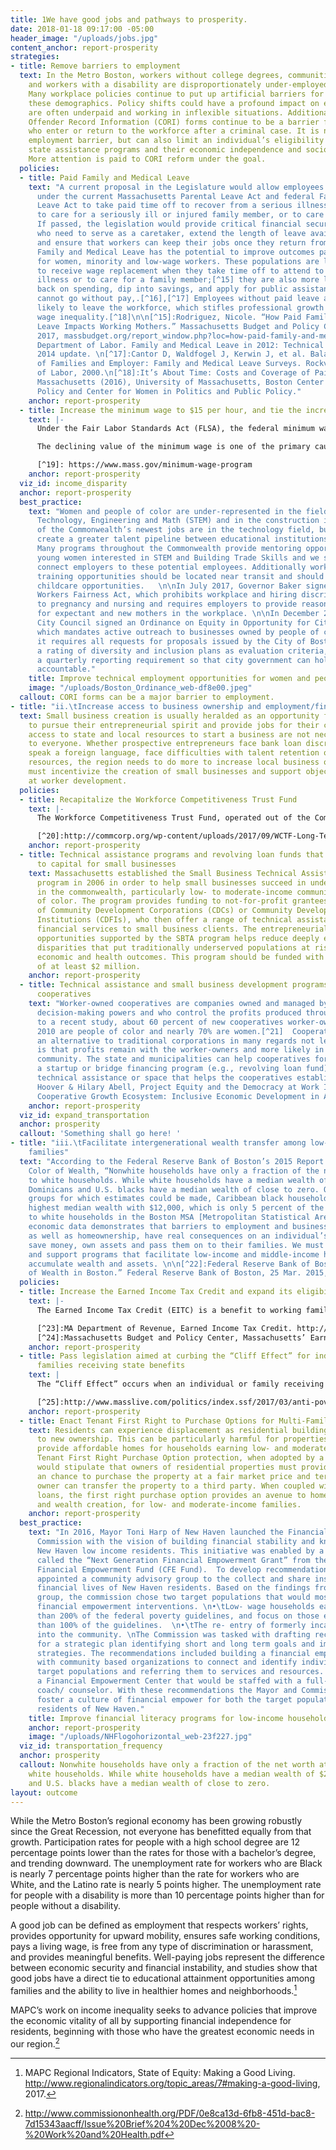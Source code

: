 ```yaml
---
title: 1We have good jobs and pathways to prosperity.
date: 2018-01-18 09:17:00 -05:00
header_image: "/uploads/jobs.jpg"
content_anchor: report-prosperity
strategies:
- title: Remove barriers to employment
  text: In the Metro Boston, workers without college degrees, communities of color,
    and workers with a disability are disproportionately under-employed and unemployed.
    Many workplace policies continue to put up artificial barriers for employees in
    these demographics. Policy shifts could have a profound impact on employees who
    are often underpaid and working in inflexible situations. Additionally, Criminal
    Offender Record Information (CORI) forms continue to be a barrier for individuals
    who enter or return to the workforce after a criminal case. It is not only an
    employment barrier, but can also limit an individual’s eligibility for certain
    state assistance programs and their economic independence and socio-economic mobility.
    More attention is paid to CORI reform under the goal.
  policies:
  - title: Paid Family and Medical Leave
    text: "A current proposal in the Legislature would allow employees who are eligible
      under the current Massachusetts Parental Leave Act and federal Family and Medical
      Leave Act to take paid time off to recover from a serious illness or injury,
      to care for a seriously ill or injured family member, or to care for a new child.
      If passed, the legislation would provide critical financial security for employees
      who need to serve as a caretaker, extend the length of leave available to employees,
      and ensure that workers can keep their jobs once they return from leave. \n\nPaid
      Family and Medical Leave has the potential to improve outcomes particularly
      for women, minority and low-wage workers. These populations are less likely
      to receive wage replacement when they take time off to attend to a personal
      illness or to care for a family member;[^15] they are also more likely to cut
      back on spending, dip into savings, and apply for public assistance since they
      cannot go without pay,.[^16],[^17] Employees without paid leave are also more
      likely to leave the workforce, which stifles professional growth and exacerbates
      wage inequality.[^18]\n\n[^15]:Rodriguez, Nicole. “How Paid Family and Medical
      Leave Impacts Working Mothers.” Massachusetts Budget and Policy Center, 13 Sept.
      2017, massbudget.org/report_window.php?loc=how-paid-family-and-medical-leave-impacts-working-mothers.html\n[^16]:U.S.
      Department of Labor. Family and Medical Leave in 2012: Technical Report https://www.dol.gov/asp/evaluation/fmla/FMLA-2012-Technical-Report.pdf,
      2014 update. \n[^17]:Cantor D, Waldfogel J, Kerwin J, et al. Balancing the Needs
      of Families and Employer: Family and Medical Leave Surveys. Rockville, MD: Department
      of Labor, 2000.\n[^18]:It’s About Time: Costs and Coverage of Paid Leave in
      Massachusetts (2016), University of Massachusetts, Boston Center for Social
      Policy and Center for Women in Politics and Public Policy."
    anchor: report-prosperity
  - title: Increase the minimum wage to $15 per hour, and tie the increase to inflation
    text: |-
      Under the Fair Labor Standards Act (FLSA), the federal minimum wage for covered non-exempt employees is $7.25 per hour effective July 24, 2009. Many states also have minimum wage laws. Where an employee is subject to both the state and federal minimum wage laws, the employee is entitled to the higher minimum wage rate. The minimum wage in Massachusetts is set at $11.00 per hour.[^19]

      The declining value of the minimum wage is one of the primary causes of wage inequality between low and middle-income workers. The minimum wage should be increased to $15 an hour over a reasonable period of time, and it should be tied to the consumer price index thereafter to ensure that wages remain stable. In addition, the state should require companies to pay tipped worker $15 an hour and create exceptions to the minimum wage law to allow for an adjusted wage for employees between the ages of 16 and 18.

      [^19]: https://www.mass.gov/minimum-wage-program
    anchor: report-prosperity
  viz_id: income_disparity
  anchor: report-prosperity
  best_practice:
    text: "Women and people of color are under-represented in the fields of Science,
      Technology, Engineering and Math (STEM) and in the construction industry. Many
      of the Commonwealth’s newest jobs are in the technology field, but we need to
      create a greater talent pipeline between educational institutions and the workforce.
      Many programs throughout the Commonwealth provide mentoring opportunities for
      young women interested in STEM and Building Trade Skills and we should better
      connect employers to these potential employees. Additionally workforce development
      training opportunities should be located near transit and should have flexible
      childcare opportunities.   \n\nIn July 2017, Governor Baker signed the Pregnant
      Workers Fairness Act, which prohibits workplace and hiring discrimination related
      to pregnancy and nursing and requires employers to provide reasonable accommodations
      for expectant and new mothers in the workplace. \n\nIn December 2017, Boston
      City Council signed an Ordinance on Equity in Opportunity for City Contracting,
      which mandates active outreach to businesses owned by people of color and women,
      it requires all requests for proposals issued by the City of Boston include
      a rating of diversity and inclusion plans as evaluation criteria, and it creates
      a quarterly reporting requirement so that city government can hold themselves
      accountable."
    title: Improve technical employment opportunities for women and people of color
    image: "/uploads/Boston_Ordinance_web-df8e00.jpeg"
  callout: CORI forms can be a major barrier to employment.
- title: "ii.\tIncrease access to business ownership and employment/financial independence"
  text: Small business creation is usually heralded as an opportunity for Americans
    to pursue their entrepreneurial spirit and provide jobs for their community. Unfortunately
    access to state and local resources to start a business are not necessarily available
    to everyone. Whether prospective entrepreneurs face bank loan discrimination,
    speak a foreign language, face difficulties with talent retention or lack financial
    resources, the region needs to do more to increase local business ownership. We
    must incentivize the creation of small businesses and support objectives aimed
    at worker development.
  policies:
  - title: Recapitalize the Workforce Competitiveness Trust Fund
    text: |-
      The Workforce Competitiveness Trust Fund, operated out of the Commonwealth Corporation, invests in programs that train and place unemployed or underemployed workers. Between 2007 and 2011, the Fund supported 31 partnerships, serving more than 6,700 youth and adults.[^20] The Fund supports individuals who might rely on public benefits, have health problems or disabilities, or who haven’t completed school. The Fund provides support to residents for employment opportunities, but works with Massachusetts businesses to secure employees. The fund used to receive $18 million but its funding has dipped in recent years and was just $1 million on the FY18 budget. The legislature should fully fund this important program and restore its previous funding levels.

      [^20]:http://commcorp.org/wp-content/uploads/2017/09/WCTF-Long-Term-Impact_One-Pager_Final.pdf
    anchor: report-prosperity
  - title: Technical assistance programs and revolving loan funds that provide access
      to capital for small businesses
    text: Massachusetts established the Small Business Technical Assistance (SBTA)
      program in 2006 in order to help small businesses succeed in underserved communities
      in the commonwealth, particularly low- to moderate-income communities and communities
      of color. The program provides funding to not-for-profit grantees, largely consisting
      of Community Development Corporations (CDCs) or Community Development Financial
      Institutions (CDFIs), who then offer a range of technical assistance (TA) and
      financial services to small business clients. The entrepreneurial and employment
      opportunities supported by the SBTA program helps reduce deeply entrenched economic
      disparities that put traditionally underserved populations at risk for worse
      economic and health outcomes. This program should be funded with an investment
      of at least $2 million.
    anchor: report-prosperity
  - title: Technical assistance and small business development programs for worker-owned
      cooperatives
    text: "Worker-owned cooperatives are companies owned and managed by employees who share
      decision-making powers and who control the profits produced through their labor. According
      to a recent study, about 60 percent of new cooperatives worker-owners since
      2010 are people of color and nearly 70% are women.[^21]  Cooperatives provide
      an alternative to traditional corporations in many regards not least of which
      is that profits remain with the worker-owners and more likely in the surrounding
      community. The state and municipalities can help cooperatives form by establishing
      a startup or bridge financing program (e.g., revolving loan fund) that includes
      technical assistance or space that helps the cooperatives establish themselves.\n\n[^21]:Melissa
      Hoover & Hilary Abell, Project Equity and the Democracy at Work Institute. The
      Cooperative Growth Ecosystem: Inclusive Economic Development in Action, 2016. "
    anchor: report-prosperity
  viz_id: expand_transportation
  anchor: prosperity
  callout: 'Something shall go here! '
- title: "iii.\tFacilitate intergenerational wealth transfer among low- and middle-income
    families"
  text: "According to the Federal Reserve Bank of Boston’s 2015 Report titled The
    Color of Wealth, “Nonwhite households have only a fraction of the net worth attributed
    to white households. While white households have a median wealth of $247,500,
    Dominicans and U.S. blacks have a median wealth of close to zero. Of all nonwhite
    groups for which estimates could be made, Caribbean black households have the
    highest median wealth with $12,000, which is only 5 percent of the wealth attributed
    to white households in the Boston MSA [Metropolitan Statistical Area].”[^22]\n\nThis
    economic data demonstrates that barriers to employment and business ownership,
    as well as homeownership, have real consequences on an individual’s ability to
    save money, own assets and pass them on to their families. We must pass legislation
    and support programs that facilitate low-income and middle-income households to
    accumulate wealth and assets. \n\n[^22]:Federal Reserve Bank of Boston. “The Color
    of Wealth in Boston.” Federal Reserve Bank of Boston, 25 Mar. 2015, www.bostonfed.org/publications/one-time-pubs/color-of-wealth.aspx.\n\n"
  policies:
  - title: Increase the Earned Income Tax Credit and expand its eligibility.
    text: |-
      The Earned Income Tax Credit (EITC) is a benefit to working families earning low- to moderate-incomes (individuals earning less than $15,000; families with children earning less than $50,000).[^23] The EITC should be increased, so that more people can take advantage of this important benefit. Research shows that the EITC has increased employment, boosting long-term earnings and future retirement benefits.[^24] The benefit should also be expanded to include individuals who meet the income requirements but don’t have children, and should be based on personal instead of family income.

      [^23]:MA Department of Revenue, Earned Income Tax Credit. http://www.mass.gov/dor/individuals/filing-and-payment-information/guide-to-personal-income-tax/credits/earned-income-credit-eic.html
      [^24]:Massachusetts Budget and Policy Center, Massachusetts’ Earned Income Tax Credit and the Current Proposal for Increase and Reform, July 2013.  http://www.massbudget.org/reports/pdf/FactsAtAGlance_MA-EITC-Increase_SWMProposal_NEW.UPDATE_7-27-2016.pdf
    anchor: report-prosperity
  - title: Pass legislation aimed at curbing the “Cliff Effect” for individuals and
      families receiving state benefits
    text: |
      The “Cliff Effect” occurs when an individual or family receiving state benefits sees a sharp decline in those benefits as income increases. While many state benefit programs currently have an income or employment requirement, benefits generally decrease as income increases. The unintended result is either a disincentive toward economic mobility or a person working harder, with less financial stability. Program assistance should be tapered as individuals or families increase their incomes, rather than cutting off assistance at particular income levels. The state should also pass legislation that lifts the welfare benefit cap for families who have a child while receiving state assistance. Massachusetts is one of only 17 states that still have a cap on children conceived while a family is receiving welfare assistance. The family cap excludes approximately 9,400 children in Massachusetts, and this has a tremendous impact on the health and welfare of those children and their families.[^25]

      [^25]:http://www.masslive.com/politics/index.ssf/2017/03/anti-poverty_activists_work_to.html
    anchor: report-prosperity
  - title: Enact Tenant First Right to Purchase Options for Multi-Family Buildings
    text: Residents can experience displacement as residential buildings are sold
      to new ownership. This can be particularly harmful for properties that have
      provide affordable homes for households earning low- and moderate-incomes. A
      Tenant First Right Purchase Option protection, when adopted by a municipality,
      would stipulate that owners of residential properties must provide current tenants
      an chance to purchase the property at a fair market price and terms before the
      owner can transfer the property to a third party. When coupled with a low-interest
      loans, the first right purchase option provides an avenue to homeownership,
      and wealth creation, for low- and moderate-income families.
    anchor: report-prosperity
  best_practice:
    text: "In 2016, Mayor Toni Harp of New Haven launched the Financial Empowerment
      Commission with the vision of building financial stability and knowledge amongst
      New Haven low income residents. This initiative was enabled by a planning grant
      called the “Next Generation Financial Empowerment Grant” from the Cities for
      Financial Empowerment Fund (CFE Fund).  To develop recommendations, the Mayor
      appointed a community advisory group to the collect and share insights on the
      financial lives of New Haven residents. Based on the findings from the advisory
      group, the commission chose two target populations that would most benefit from
      financial empowerment interventions. \n•\tLow- wage households earning less
      than 200% of the federal poverty guidelines, and focus on those earning less
      than 100% of the guidelines.  \n•\tThe re- entry of formerly incarcerated individuals
      into the community. \nThe Commission was tasked with drafting recommendations
      for a strategic plan identifying short and long term goals and implementation
      strategies. The recommendations included building a financial empowerment network
      with community based organizations to connect and identify individuals in the
      target populations and referring them to services and resources. Also, creating
      a Financial Empowerment Center that would be staffed with a full-time financial
      coach/ counselor. With these recommendations the Mayor and Commission hope to
      foster a culture of financial empower for both the target populations and all
      residents of New Haven."
    title: Improve financial literacy programs for low-income households
    anchor: report-prosperity
    image: "/uploads/NHFlogohorizontal_web-23f227.jpg"
  viz_id: transportation_frequency
  anchor: prosperity
  callout: Nonwhite households have only a fraction of the net worth attributed to
    white households. While white households have a median wealth of $247,500, Dominicans
    and U.S. blacks have a median wealth of close to zero.
layout: outcome
---
```


While the Metro Boston’s regional economy has been growing robustly since the Great Recession, not everyone has benefitted equally from that growth. Participation rates for people with a high school degree are 12 percentage points lower than the rates for those with a bachelor’s degree, and trending downward. The unemployment rate for workers who are Black is nearly 7 percentage points higher than the rate for workers who are White, and the Latino rate is nearly 5 points higher. The unemployment rate for people with a disability is more than 10 percentage points higher than for people without a disability. 

A good job can be defined as employment that respects workers’ rights, provides opportunity for upward mobility, ensures safe working conditions, pays a living wage, is free from any type of discrimination or harassment, and provides meaningful benefits. Well-paying jobs represent the difference between economic security and financial instability, and studies show that good jobs have a direct tie to educational attainment opportunities among families and the ability to live in healthier homes and neighborhoods.[^13] 

MAPC’s work on income inequality seeks to advance policies that improve the economic vitality of all by supporting financial independence for residents, beginning with those who have the greatest economic needs in our region.[^14]

[^13]:MAPC Regional Indicators, State of Equity: Making a Good Living. http://www.regionalindicators.org/topic_areas/7#making-a-good-living, 2017.

[^14]:http://www.commissiononhealth.org/PDF/0e8ca13d-6fb8-451d-bac8-7d15343aacff/Issue%20Brief%204%20Dec%2008%20-%20Work%20and%20Health.pdf